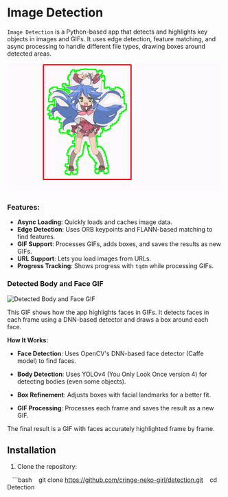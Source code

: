 # Image Detection

`Image Detection` is a Python-based app that detects and highlights key objects in images and GIFs. It uses edge detection, feature matching, and async processing to handle different file types, drawing boxes around detected areas.

![Detected GIF](Testing/images/detected.gif)

### Features:
- **Async Loading**: Quickly loads and caches image data.
- **Edge Detection**: Uses ORB keypoints and FLANN-based matching to find features.
- **GIF Support**: Processes GIFs, adds boxes, and saves the results as new GIFs.
- **URL Support**: Lets you load images from URLs.
- **Progress Tracking**: Shows progress with `tqdm` while processing GIFs.

### Detected Body and Face GIF

![Detected Body and Face GIF](Testing/images/processed_media.gif)

This GIF shows how the app highlights faces in GIFs. It detects faces in each frame using a DNN-based detector and draws a box around each face.

**How It Works:**
- **Face Detection**: Uses OpenCV's DNN-based face detector (Caffe model) to find faces.
- **Body Detection**: Uses YOLOv4 (You Only Look Once version 4) for detecting bodies (even some objects).

- **Box Refinement**: Adjusts boxes with facial landmarks for a better fit.
- **GIF Processing**: Processes each frame and saves the result as a new GIF.

The final result is a GIF with faces accurately highlighted frame by frame.

## Installation

1. Clone the repository:

   ```bash
   git clone https://github.com/cringe-neko-girl/detection.git
   cd Detection
